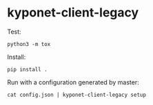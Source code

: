 # kyponet-client-legacy

Test:

```shell
python3 -m tox
```

Install:

```shell
pip install .
```

Run with a configuration generated by master:

```shell
cat config.json | kyponet-client-legacy setup
```
